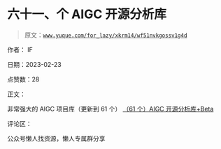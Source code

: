 # 六十一、个 AIGC 开源分析库

> 原文：[`www.yuque.com/for_lazy/xkrm14/wf51nvkgossv1g4d`](https://www.yuque.com/for_lazy/xkrm14/wf51nvkgossv1g4d)

作者： IF

日期：2023-02-23

点赞数：28

正文：

非常强大的 AIGC 项目库（更新到 61 个） [（61 个）AIGC 开源分析库+Beta](https://docs.qq.com/sheet/DRE5jalZKeVZzQlFj?tab=BB08J2)

评论区：

公众号懒人找资源，懒人专属群分享

